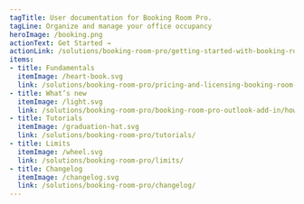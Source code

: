 ```yaml
---
tagTitle: User documentation for Booking Room Pro.
tagLine: Organize and manage your office occupancy
heroImage: /booking.png
actionText: Get Started →
actionLink: /solutions/booking-room-pro/getting-started-with-booking-room-pro/how-to-add-booking-room-pro-to-my-team-channel-in-ms-teams-/
items:
- title: Fundamentals​
  itemImage: /heart-book.svg
  link: /solutions/booking-room-pro/pricing-and-licensing-booking-room-pro/do-all-channel-users-need-a-booking-room-pro-license-/
- title: What’s new
  itemImage: /light.svg
  link: /solutions/booking-room-pro/booking-room-pro-outlook-add-in/how-to-use-booking-room-pro-outlook/
- title: Tutorials
  itemImage: /graduation-hat.svg
  link: /solutions/booking-room-pro/tutorials/
- title: Limits
  itemImage: /wheel.svg
  link: /solutions/booking-room-pro/limits/
- title: Changelog
  itemImage: /changelog.svg
  link: /solutions/booking-room-pro/changelog/
---
```


<Overview />
<Intercom />
<Hubspot />
<Clarity />
<GoogleAnalytics />